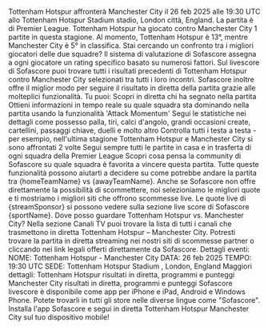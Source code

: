 Tottenham Hotspur affronterà Manchester City il 26 feb 2025 alle 19:30 UTC allo Tottenham Hotspur Stadium stadio, London città, England. La partita è di Premier League.
Tottenham Hotspur ha giocato contro Manchester City 1 partite in questa stagione. Al momento, Tottenham Hotspur è 13°, mentre Manchester City è 5° in classifica. Stai cercando un confronto tra i migliori giocatori delle due squadre? Il sistema di valutazione di Sofascore assegna a ogni giocatore un rating specifico basato su numerosi fattori.
Sul livescore di Sofascore puoi trovare tutti i risultati precedenti di Tottenham Hotspur contro Manchester City selezionati tra tutti i loro incontri. Sofascore inoltre offre il miglior modo per seguire il risultato in diretta della partita grazie alle molteplici funzionalità. Tu puoi:
Scopri in diretta chi ha segnato nella partita
Ottieni informazioni in tempo reale su quale squadra sta dominando nella partita usando la funzionalità 'Attack Momentum'
Segui le statistiche nei dettagli come possesso palla, tiri, calci d'angolo, grandi occasioni create, cartellini, passaggi chiave, duelli e molto altro
Controlla tutti i testa a testa - per esempio, nell'ultima stagione Tottenham Hotspur e Manchester City si sono affrontati 2 volte
Segui sempre tutti le partite in casa e in trasferta di ogni squadra della Premier League
Scopri cosa pensa la community di Sofascore su quale squadra è favorita a vincere questa partita.
Tutte queste funzionalità possono aiutarti a decidere su come potrebbe andare la partita tra {homeTeamName} vs {awayTeamName}. Anche se Sofascore non offre direttamente la possibilità di scommettere, noi selezioniamo le migliori quote e ti mostriamo i migliori siti che offrono scommesse live. Le quote live di {streamSponsor} si possono vedere sulla sezione live score</sportlink> di Sofascore <sportlink>{sportName}.
Dove posso guardare Tottenham Hotspur vs. Manchester City? Nella sezione Canali TV puoi trovare la lista di tutti i canali che trasmettono in diretta Tottenham Hotspur – Manchester City. Potresti trovare la partita in diretta streaming nei nostri siti di scommesse partner o cliccando nei link legali offerti direttamente da Sofascore.
Dettagli eventi:
NOME: Tottenham Hotspur - Manchester City
DATA: 26 feb 2025
TEMPO: 19:30 UTC
SEDE: Tottenham Hotspur Stadium , London, England
Maggiori dettagli:
Tottenham Hotspur risultati in diretta, programmi e punteggi
Manchester City risultati in diretta, programmi e punteggi
Sofascore livescore è disponibile come app per iPhone e iPad, Android e Windows Phone. Potete trovarli in tutti gli store nelle diverse lingue come "Sofascore". Installa l'app Sofascore e segui in diretta Tottenham Hotspur Manchester City sul tuo dispositivo mobile!

